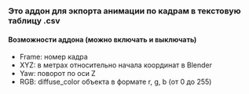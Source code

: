 ### Это аддон для экпорта анимации по кадрам в текстовую таблицу .csv

#### Возможности аддона (можно включать и выключать)

- Frame: номер кадра
- XYZ: в метрах относительно начала координат в Blender
- Yaw: поворот по оси Z
- RGB: diffuse_color объекта в формате r, g, b (от 0 до 255)

